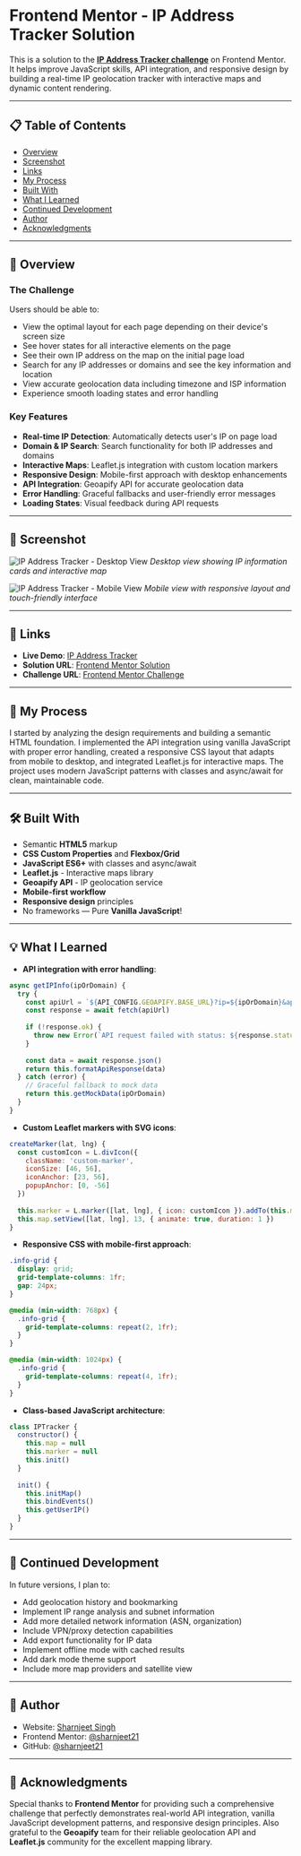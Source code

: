# Frontend Mentor - IP Address Tracker Solution

This is a solution to the **[IP Address Tracker challenge](https://www.frontendmentor.io/challenges/ip-address-tracker-I8-0yYAH0)** on Frontend Mentor. It helps improve JavaScript skills, API integration, and responsive design by building a real-time IP geolocation tracker with interactive maps and dynamic content rendering.

---

## 📋 Table of Contents

- [Overview](#overview)
- [Screenshot](#screenshot)
- [Links](#links)
- [My Process](#my-process)
- [Built With](#built-with)
- [What I Learned](#what-i-learned)
- [Continued Development](#continued-development)
- [Author](#author)
- [Acknowledgments](#acknowledgments)

---

## 🧐 Overview

### The Challenge

Users should be able to:

- View the optimal layout for each page depending on their device's screen size
- See hover states for all interactive elements on the page
- See their own IP address on the map on the initial page load
- Search for any IP addresses or domains and see the key information and location
- View accurate geolocation data including timezone and ISP information
- Experience smooth loading states and error handling

### Key Features

- **Real-time IP Detection**: Automatically detects user's IP on page load
- **Domain & IP Search**: Search functionality for both IP addresses and domains
- **Interactive Maps**: Leaflet.js integration with custom location markers
- **Responsive Design**: Mobile-first approach with desktop enhancements
- **API Integration**: Geoapify API for accurate geolocation data
- **Error Handling**: Graceful fallbacks and user-friendly error messages
- **Loading States**: Visual feedback during API requests

---

## 📸 Screenshot

![IP Address Tracker - Desktop View](./design/desktop-design.jpg)
*Desktop view showing IP information cards and interactive map*

![IP Address Tracker - Mobile View](./design/mobile-design.jpg)
*Mobile view with responsive layout and touch-friendly interface*

---

## 🔗 Links

- **Live Demo**: [IP Address Tracker](https://ip-tracker-vanilla-js.vercel.app/)
- **Solution URL**: [Frontend Mentor Solution](https://www.frontendmentor.io/solutions/ip-address-tracker-vanilla-js)
- **Challenge URL**: [Frontend Mentor Challenge](https://www.frontendmentor.io/challenges/ip-address-tracker-I8-0yYAH0)

---

## 🔨 My Process

I started by analyzing the design requirements and building a semantic HTML foundation. I implemented the API integration using vanilla JavaScript with proper error handling, created a responsive CSS layout that adapts from mobile to desktop, and integrated Leaflet.js for interactive maps. The project uses modern JavaScript patterns with classes and async/await for clean, maintainable code.

---

## 🛠️ Built With

- Semantic **HTML5** markup
- **CSS Custom Properties** and **Flexbox/Grid**
- **JavaScript ES6+** with classes and async/await
- **Leaflet.js** - Interactive maps library
- **Geoapify API** - IP geolocation service
- **Mobile-first workflow**
- **Responsive design** principles
- No frameworks — Pure **Vanilla JavaScript**!

---

## 💡 What I Learned

- **API integration with error handling**:
```javascript
async getIPInfo(ipOrDomain) {
  try {
    const apiUrl = `${API_CONFIG.GEOAPIFY.BASE_URL}?ip=${ipOrDomain}&apiKey=${API_CONFIG.GEOAPIFY.API_KEY}`
    const response = await fetch(apiUrl)
    
    if (!response.ok) {
      throw new Error(`API request failed with status: ${response.status}`)
    }
    
    const data = await response.json()
    return this.formatApiResponse(data)
  } catch (error) {
    // Graceful fallback to mock data
    return this.getMockData(ipOrDomain)
  }
}
```

- **Custom Leaflet markers with SVG icons**:
```javascript
createMarker(lat, lng) {
  const customIcon = L.divIcon({
    className: 'custom-marker',
    iconSize: [46, 56],
    iconAnchor: [23, 56],
    popupAnchor: [0, -56]
  })
  
  this.marker = L.marker([lat, lng], { icon: customIcon }).addTo(this.map)
  this.map.setView([lat, lng], 13, { animate: true, duration: 1 })
}
```

- **Responsive CSS with mobile-first approach**:
```css
.info-grid {
  display: grid;
  grid-template-columns: 1fr;
  gap: 24px;
}

@media (min-width: 768px) {
  .info-grid {
    grid-template-columns: repeat(2, 1fr);
  }
}

@media (min-width: 1024px) {
  .info-grid {
    grid-template-columns: repeat(4, 1fr);
  }
}
```

- **Class-based JavaScript architecture**:
```javascript
class IPTracker {
  constructor() {
    this.map = null
    this.marker = null
    this.init()
  }
  
  init() {
    this.initMap()
    this.bindEvents()
    this.getUserIP()
  }
}
```

---

## 🔁 Continued Development

In future versions, I plan to:

- Add geolocation history and bookmarking
- Implement IP range analysis and subnet information
- Add more detailed network information (ASN, organization)
- Include VPN/proxy detection capabilities
- Add export functionality for IP data
- Implement offline mode with cached results
- Add dark mode theme support
- Include more map providers and satellite view

---

## 👤 Author

- Website: [Sharnjeet Singh](https://sharn-portfolio.vercel.app/)
- Frontend Mentor: [@sharnjeet21](https://www.frontendmentor.io/profile/sharnjeet21)
- GitHub: [@sharnjeet21](https://github.com/sharnjeet21)

---

## 🙏 Acknowledgments

Special thanks to **Frontend Mentor** for providing such a comprehensive challenge that perfectly demonstrates real-world API integration, vanilla JavaScript development patterns, and responsive design principles. Also grateful to the **Geoapify** team for their reliable geolocation API and **Leaflet.js** community for the excellent mapping library.